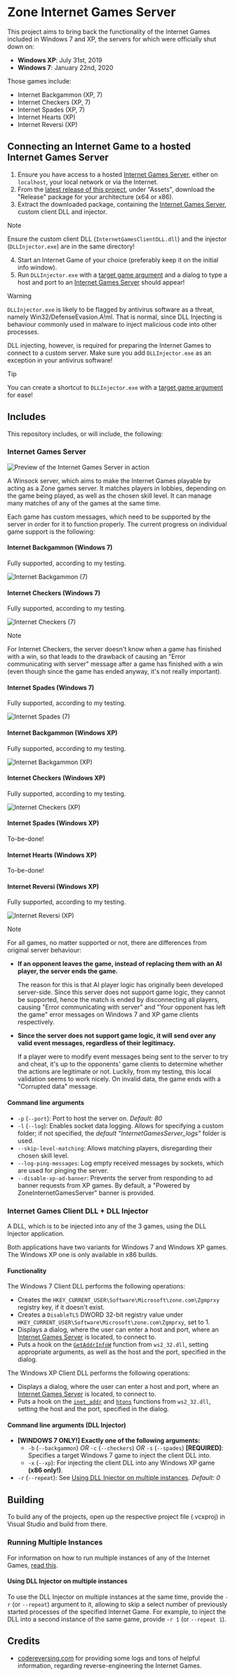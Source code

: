 # Zone Internet Games Server

This project aims to bring back the functionality of the Internet Games included in Windows 7 and XP, the servers for which were officially shut down on:

* **Windows XP**: July 31st, 2019
* **Windows 7**: January 22nd, 2020

Those games include:

* Internet Backgammon (XP, 7)
* Internet Checkers (XP, 7)
* Internet Spades (XP, 7)
* Internet Hearts (XP)
* Internet Reversi (XP)

## Connecting an Internet Game to a hosted Internet Games Server

1. Ensure you have access to a hosted [Internet Games Server](#internet-games-server), either on `localhost`, your local network or via the Internet.
2. From the [latest release of this project](https://github.com/Vankata453/ZoneInternetGamesServer/releases), under "Assets", download the "Release" package for your architecture (x64 or x86).
3. Extract the downloaded package, containing the [Internet Games Server](#internet-games-server), custom client DLL and injector.

> [!NOTE]
>
> Ensure the custom client DLL (`InternetGamesClientDLL.dll`) and the injector (`DLLInjector.exe`) are in the same directory!

4. Start an Internet Game of your choice (preferably keep it on the initial info window).
5. Run `DLLInjector.exe` with a [target game argument](#command-line-arguments-dll-injector) and a dialog to type a host and port to an [Internet Games Server](#internet-games-server) should appear!

> [!WARNING]
>
> `DLLInjector.exe` is likely to be flagged by antivirus software as a threat, namely Win32/DefenseEvasion.A!ml. That is normal, since DLL Injecting is behaviour
> commonly used in malware to inject malicious code into other processes.
>
> DLL injecting, however, is required for preparing the Internet Games to connect to a custom server. Make sure you add `DLLInjector.exe` as an exception in your antivirus software!

> [!TIP]
>
> You can create a shortcut to `DLLInjector.exe` with a [target game argument](#command-line-arguments-dll-injector) for ease!

## Includes

This repository includes, or will include, the following:

### Internet Games Server

![Preview of the Internet Games Server in action](docs/img/README_ServerPreview.png)

A Winsock server, which aims to make the Internet Games playable by acting as a Zone games server.
It matches players in lobbies, depending on the game being played, as well as the chosen skill level.
It can manage many matches of any of the games at the same time.

Each game has custom messages, which need to be supported by the server in order for it to function properly.
The current progress on individual game support is the following:

#### Internet Backgammon (Windows 7)

Fully supported, according to my testing.

![Internet Backgammon (7)](docs/img/README_BackgammonPreview.png)

#### Internet Checkers (Windows 7)

Fully supported, according to my testing.

![Internet Checkers (7)](docs/img/README_CheckersPreview.png)

> [!NOTE]
>
> For Internet Checkers, the server doesn't know when a game has finished with a win,
> so that leads to the drawback of causing an "Error communicating with server" message
> after a game has finished with a win (even though since the game has ended anyway, it's not really important).

#### Internet Spades (Windows 7)

Fully supported, according to my testing.

![Internet Spades (7)](docs/img/README_SpadesPreview.png)

#### Internet Backgammon (Windows XP)

Fully supported, according to my testing.

![Internet Backgammon (XP)](docs/img/README_BackgammonXPPreview.png)

#### Internet Checkers (Windows XP)

Fully supported, according to my testing.

![Internet Checkers (XP)](docs/img/README_CheckersXPPreview.png)

#### Internet Spades (Windows XP)

To-be-done!

#### Internet Hearts (Windows XP)

To-be-done!

#### Internet Reversi (Windows XP)

Fully supported, according to my testing.

![Internet Reversi (XP)](docs/img/README_ReversiXPPreview.png)


> [!NOTE]
>
> For all games, no matter supported or not, there are differences from original server behaviour:
>
> * **If an opponent leaves the game, instead of replacing them with an AI player, the server ends the game.**
>
>   The reason for this is that AI player logic has originally been developed server-side.
>   Since this server does not support game logic, they cannot be supported, hence the match is ended
>   by disconnecting all players, causing "Error communicating with server" and "Your opponent has left the game"
>   error messages on Windows 7 and XP game clients respectively.
>
> * **Since the server does not support game logic, it will send over any valid event messages, regardless of their legitimacy.**
>
>   If a player were to modify event messages being sent to the server to try and cheat, it's up to the opponents' game clients to determine whether the actions are legitimate or not.
>   Luckily, from my testing, this local validation seems to work nicely. On invalid data, the game ends with a "Corrupted data" message.

#### Command line arguments

* `-p` (`--port`): Port to host the server on. *Default: 80*
* `-l` (`--log`): Enables socket data logging. Allows for specifying a custom folder; if not specified, the *default "InternetGamesServer_logs"* folder is used.
* `--skip-level-matching`: Allows matching players, disregarding their chosen skill level. 
* `--log-ping-messages`: Log empty received messages by sockets, which are used for pinging the server.
* `--disable-xp-ad-banner`: Prevents the server from responding to ad banner requests from XP games. By default, a "Powered by ZoneInternetGamesServer" banner is provided.

### Internet Games Client DLL + DLL Injector

A DLL, which is to be injected into any of the 3 games, using the DLL Injector application.

Both applications have two variants for Windows 7 and Windows XP games. The Windows XP one is only available in x86 builds.

#### Functionality

The Windows 7 Client DLL performs the following operations:

* Creates the `HKEY_CURRENT_USER\Software\Microsoft\zone.com\Zgmprxy` registry key, if it doesn't exist.
* Creates a `DisableTLS` DWORD 32-bit registry value under `HKEY_CURRENT_USER\Software\Microsoft\zone.com\Zgmprxy`, set to 1.
* Displays a dialog, where the user can enter a host and port, where an [Internet Games Server](#internet-games-server) is located, to connect to.
* Puts a hook on the [`GetAddrInfoW`](https://learn.microsoft.com/en-us/windows/win32/api/ws2tcpip/nf-ws2tcpip-getaddrinfow) function from `ws2_32.dll`, setting appropriate arguments, as well as the host and the port, specified in the dialog.

The Windows XP Client DLL performs the following operations:

* Displays a dialog, where the user can enter a host and port, where an [Internet Games Server](#internet-games-server) is located, to connect to.
* Puts a hook on the [`inet_addr`](https://learn.microsoft.com/en-us/windows/win32/api/winsock2/nf-winsock2-inet_addr) and [`htons`](https://learn.microsoft.com/en-us/windows/win32/api/winsock/nf-winsock-htons) functions from `ws2_32.dll`, setting the host and the port, specified in the dialog.

#### Command line arguments (DLL Injector)

* **[WINDOWS 7 ONLY!] Exactly one of the following arguments:**
  * `-b` (`--backgammon`) *OR* `-c` (`--checkers`) *OR* `-s` (`--spades`) **[REQUIRED]**: Specifies a target Windows 7 game to inject the client DLL into.
  * `-x` (`--xp`): For injecting the client DLL into any Windows XP game **(x86 only!)**.
* `-r` (`--repeat`): See [Using DLL Injector on multiple instances](#using-dll-injector-on-multiple-instances). *Default: 0*

## Building

To build any of the projects, open up the respective project file (.vcxproj) in Visual Studio and build from there.

### Running Multiple Instances

For information on how to run multiple instances of any of the Internet Games, [read this](docs/MultipleInstances.md).

#### Using DLL Injector on multiple instances

To use the DLL Injector on multiple instances at the same time, provide the `-r` (or `--repeat`) argument to it,
allowing to skip a select number of previously started processes of the specified Internet Game.
For example, to inject the DLL into a second instance of the same game, provide `-r 1` (or `--repeat 1`).

## Credits

* [codereversing.com](https://www.codereversing.com/archives/138) for providing some logs and tons of helpful information, regarding reverse-engineering the Internet Games.
